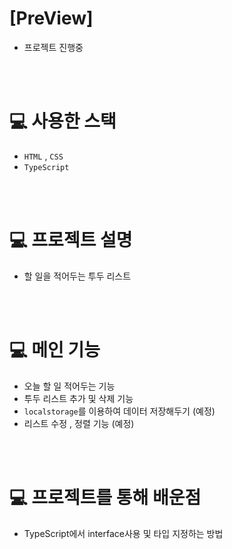 # [PreView]

- 프로젝트 진행중

<br>
<br>

# 💻 사용한 스택

- `HTML` , `CSS`
- `TypeScript`

<br>
<br>

# 💻 프로젝트 설명

- 할 일을 적어두는 투두 리스트

<br>
<br>

# 💻 메인 기능

- 오늘 할 일 적어두는 기능
- 투두 리스트 추가 및 삭제 기능
- `localstorage`를 이용하여 데이터 저장해두기 (예정)
- 리스트 수정 , 정렬 기능 (예정)

<br>
<br>

# 💻 프로젝트를 통해 배운점

- TypeScript에서 interface사용 및 타입 지정하는 방법
